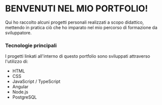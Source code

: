 # BENVENUTI NEL MIO PORTFOLIO!  
Qui ho raccolto alcuni progetti personali realizzati a scopo didattico, mettendo in pratica ciò che ho imparato nel mio percorso di formazione da sviluppatore.


### Tecnologie principali

I progetti linkati all'interno di questo portfolio sono sviluppati attraverso l'utilizzo di:
- HTML
- CSS
- JavaScript / TypeScript
- Angular
- Node.js
- PostgreSQL
